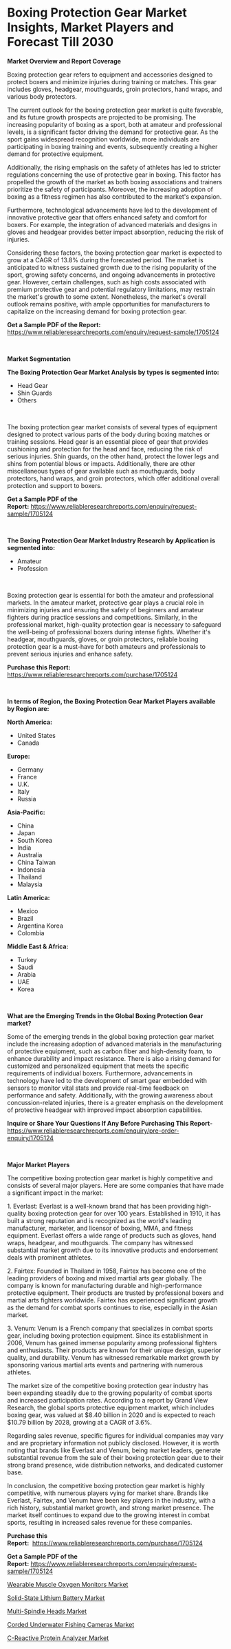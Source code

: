 <p><h1>Boxing Protection Gear Market Insights, Market Players and Forecast Till 2030</h1></p><p><strong>Market Overview and Report Coverage</strong></p>
<p><p>Boxing protection gear refers to equipment and accessories designed to protect boxers and minimize injuries during training or matches. This gear includes gloves, headgear, mouthguards, groin protectors, hand wraps, and various body protectors.</p><p>The current outlook for the boxing protection gear market is quite favorable, and its future growth prospects are projected to be promising. The increasing popularity of boxing as a sport, both at amateur and professional levels, is a significant factor driving the demand for protective gear. As the sport gains widespread recognition worldwide, more individuals are participating in boxing training and events, subsequently creating a higher demand for protective equipment.</p><p>Additionally, the rising emphasis on the safety of athletes has led to stricter regulations concerning the use of protective gear in boxing. This factor has propelled the growth of the market as both boxing associations and trainers prioritize the safety of participants. Moreover, the increasing adoption of boxing as a fitness regimen has also contributed to the market's expansion.</p><p>Furthermore, technological advancements have led to the development of innovative protective gear that offers enhanced safety and comfort for boxers. For example, the integration of advanced materials and designs in gloves and headgear provides better impact absorption, reducing the risk of injuries.</p><p>Considering these factors, the boxing protection gear market is expected to grow at a CAGR of 13.8% during the forecasted period. The market is anticipated to witness sustained growth due to the rising popularity of the sport, growing safety concerns, and ongoing advancements in protective gear. However, certain challenges, such as high costs associated with premium protective gear and potential regulatory limitations, may restrain the market's growth to some extent. Nonetheless, the market's overall outlook remains positive, with ample opportunities for manufacturers to capitalize on the increasing demand for boxing protection gear.</p></p>
<p><strong>Get a Sample PDF of the Report:</strong> <a href="https://www.reliableresearchreports.com/enquiry/request-sample/1705124">https://www.reliableresearchreports.com/enquiry/request-sample/1705124</a></p>
<p>&nbsp;</p>
<p><strong>Market Segmentation</strong></p>
<p><strong>The Boxing Protection Gear Market Analysis by types is segmented into:</strong></p>
<p><ul><li>Head Gear</li><li>Shin Guards</li><li>Others</li></ul></p>
<p>&nbsp;</p>
<p><p>The boxing protection gear market consists of several types of equipment designed to protect various parts of the body during boxing matches or training sessions. Head gear is an essential piece of gear that provides cushioning and protection for the head and face, reducing the risk of serious injuries. Shin guards, on the other hand, protect the lower legs and shins from potential blows or impacts. Additionally, there are other miscellaneous types of gear available such as mouthguards, body protectors, hand wraps, and groin protectors, which offer additional overall protection and support to boxers.</p></p>
<p><strong>Get a Sample PDF of the Report:</strong>&nbsp;<a href="https://www.reliableresearchreports.com/enquiry/request-sample/1705124">https://www.reliableresearchreports.com/enquiry/request-sample/1705124</a></p>
<p>&nbsp;</p>
<p><strong>The Boxing Protection Gear Market Industry Research by Application is segmented into:</strong></p>
<p><ul><li>Amateur</li><li>Profession</li></ul></p>
<p>&nbsp;</p>
<p><p>Boxing protection gear is essential for both the amateur and professional markets. In the amateur market, protective gear plays a crucial role in minimizing injuries and ensuring the safety of beginners and amateur fighters during practice sessions and competitions. Similarly, in the professional market, high-quality protection gear is necessary to safeguard the well-being of professional boxers during intense fights. Whether it's headgear, mouthguards, gloves, or groin protectors, reliable boxing protection gear is a must-have for both amateurs and professionals to prevent serious injuries and enhance safety.</p></p>
<p><strong>Purchase this Report:</strong>&nbsp; <a href="https://www.reliableresearchreports.com/purchase/1705124">https://www.reliableresearchreports.com/purchase/1705124</a></p>
<p>&nbsp;</p>
<p><strong>In terms of Region, the Boxing Protection Gear Market Players available by Region are:</strong></p>
<p>
    <p> <strong> North America: </strong>
        <ul>
            <li>United States</li>
            <li>Canada</li>
        </ul>
        </p> 
    <p> <strong> Europe: </strong>
        <ul>
            <li>Germany</li>
            <li>France</li>
            <li>U.K.</li>
            <li>Italy</li>
            <li>Russia</li>
        </ul>
        </p> 
    <p> <strong> Asia-Pacific: </strong>
        <ul>
            <li>China</li>
            <li>Japan</li>
            <li>South Korea</li>
            <li>India</li>
            <li>Australia</li>
            <li>China Taiwan</li>
            <li>Indonesia</li>
            <li>Thailand</li>
            <li>Malaysia</li>
        </ul>
        </p> 
    <p> <strong> Latin America: </strong>
        <ul>
            <li>Mexico</li>
            <li>Brazil</li>
            <li>Argentina Korea</li>
            <li>Colombia</li>
        </ul>
        </p> 
    <p> <strong> Middle East & Africa: </strong>
        <ul>
            <li>Turkey</li>
            <li>Saudi</li>
            <li>Arabia</li>
            <li>UAE</li>
            <li>Korea</li>
        </ul>
    </p>
    </p>
<p>&nbsp;</p>
<p><strong>What are the Emerging Trends in the Global Boxing Protection Gear market?</strong></p>
<p><p>Some of the emerging trends in the global boxing protection gear market include the increasing adoption of advanced materials in the manufacturing of protective equipment, such as carbon fiber and high-density foam, to enhance durability and impact resistance. There is also a rising demand for customized and personalized equipment that meets the specific requirements of individual boxers. Furthermore, advancements in technology have led to the development of smart gear embedded with sensors to monitor vital stats and provide real-time feedback on performance and safety. Additionally, with the growing awareness about concussion-related injuries, there is a greater emphasis on the development of protective headgear with improved impact absorption capabilities.</p></p>
<p><strong>Inquire or Share Your Questions If Any Before Purchasing This Report</strong>- <a href="https://www.reliableresearchreports.com/enquiry/pre-order-enquiry/1705124">https://www.reliableresearchreports.com/enquiry/pre-order-enquiry/1705124</a></p>
<p>&nbsp;</p>
<p><strong>Major Market Players</strong></p>
<p><p>The competitive boxing protection gear market is highly competitive and consists of several major players. Here are some companies that have made a significant impact in the market:</p><p>1. Everlast: Everlast is a well-known brand that has been providing high-quality boxing protection gear for over 100 years. Established in 1910, it has built a strong reputation and is recognized as the world's leading manufacturer, marketer, and licensor of boxing, MMA, and fitness equipment. Everlast offers a wide range of products such as gloves, hand wraps, headgear, and mouthguards. The company has witnessed substantial market growth due to its innovative products and endorsement deals with prominent athletes.</p><p>2. Fairtex: Founded in Thailand in 1958, Fairtex has become one of the leading providers of boxing and mixed martial arts gear globally. The company is known for manufacturing durable and high-performance protective equipment. Their products are trusted by professional boxers and martial arts fighters worldwide. Fairtex has experienced significant growth as the demand for combat sports continues to rise, especially in the Asian market.</p><p>3. Venum: Venum is a French company that specializes in combat sports gear, including boxing protection equipment. Since its establishment in 2006, Venum has gained immense popularity among professional fighters and enthusiasts. Their products are known for their unique design, superior quality, and durability. Venum has witnessed remarkable market growth by sponsoring various martial arts events and partnering with numerous athletes.</p><p>The market size of the competitive boxing protection gear industry has been expanding steadily due to the growing popularity of combat sports and increased participation rates. According to a report by Grand View Research, the global sports protective equipment market, which includes boxing gear, was valued at $8.40 billion in 2020 and is expected to reach $10.79 billion by 2028, growing at a CAGR of 3.6%.</p><p>Regarding sales revenue, specific figures for individual companies may vary and are proprietary information not publicly disclosed. However, it is worth noting that brands like Everlast and Venum, being market leaders, generate substantial revenue from the sale of their boxing protection gear due to their strong brand presence, wide distribution networks, and dedicated customer base.</p><p>In conclusion, the competitive boxing protection gear market is highly competitive, with numerous players vying for market share. Brands like Everlast, Fairtex, and Venum have been key players in the industry, with a rich history, substantial market growth, and strong market presence. The market itself continues to expand due to the growing interest in combat sports, resulting in increased sales revenue for these companies.</p></p>
<p><strong>Purchase this Report:</strong>&nbsp;&nbsp;<a href="https://www.reliableresearchreports.com/purchase/1705124">https://www.reliableresearchreports.com/purchase/1705124</a></p>
<p></p>
<p><strong>Get a Sample PDF of the Report:</strong>&nbsp;<a href="https://www.reliableresearchreports.com/enquiry/request-sample/1705124">https://www.reliableresearchreports.com/enquiry/request-sample/1705124</a></p>
<p><p><a href="https://www.linkedin.com/pulse/wearable-muscle-oxygen-monitors-market-size-share-global-ov1wf/">Wearable Muscle Oxygen Monitors Market</a></p><p><a href="https://medium.com/@linabernier/solid-state-lithium-battery-market-size-cagr-trends-2024-2030-a6dd9e9d6d79">Solid-State Lithium Battery Market</a></p><p><a href="https://github.com/kipkeeva/Market-Research-Report-List-1/blob/main/multi-spindle-heads-market.md">Multi-Spindle Heads Market</a></p><p><a href="https://www.linkedin.com/pulse/corded-underwater-fishing-cameras-market-size-growth-forecast-wqk2f/">Corded Underwater Fishing Cameras Market</a></p><p><a href="https://github.com/kuntayevaz/Market-Research-Report-List-1/blob/main/c-reactive-protein-analyzer-market.md">C-Reactive Protein Analyzer Market</a></p></p>
